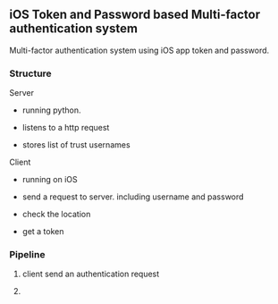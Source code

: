 ## iOS Token and Password based Multi-factor authentication system 

Multi-factor authentication system using iOS app token and password.

### Structure

Server

- running python.

- listens to a http request

- stores list of trust usernames

Client

- running on iOS

- send a request to server. including  username and password

- check the location

- get a token

### Pipeline

1. client send an authentication request

2. 
